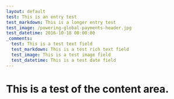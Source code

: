 ```yaml
---
layout: default
test: This is an entry test
test_markdown: This is a longer entry test
test_image: /powering-global-payments-header.jpg
test_datetime: 2016-10-18 00:00:00
_comments:
  test: This is a test text field
  test_markdown: This is a test rich text field
  test_image: This is a test image field
  test_datetime: This is a test date field
---
```



# This is a test of the content area.
